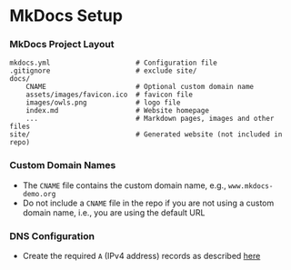 # MkDocs Setup

### MkDocs Project Layout
    
    mkdocs.yml                     # Configuration file
    .gitignore                     # exclude site/ 
    docs/
        CNAME                      # Optional custom domain name
        assets/images/favicon.ico  # favicon file
        images/owls.png            # logo file
        index.md                   # Website homepage
        ...                        # Markdown pages, images and other files
    site/                          # Generated website (not included in repo)


### Custom Domain Names
* The `CNAME` file contains the custom domain name, e.g., `www.mkdocs-demo.org`
* Do not include a `CNAME` file in the repo if you are not using a custom domain name, i.e., you 
are using the default URL

### DNS Configuration
* Create the required `A` (IPv4 address) records as described [here](https://help.github.com/articles/setting-up-an-apex-domain/#configuring-a-records-with-your-dns-provider)
